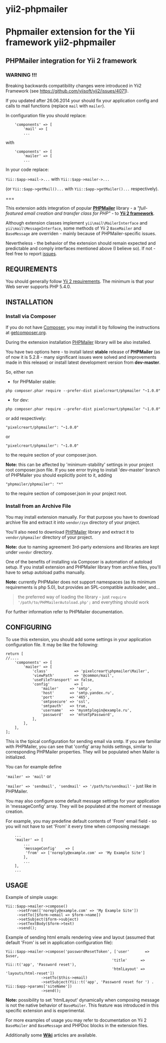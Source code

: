 # yii2-phpmailer
Phpmailer extension for the Yii framework
yii2-phpmailer
=============

PHPMailer integration for Yii 2 framework
-----------------------------------------
### WARNING !!!

Breaking backwards compatibility changes were introduced in Yii2 Framework (see https://github.com/yiisoft/yii2/issues/4071).

If you updated after 26.06.2014 your should fix your application config and calls to mail functions (replace `mail` with `mailer`).

In configuration file you should replace:

```
	'components' => [
        'mail' => [
        ...
```

with

```
	'components' => [
        'mailer' => [
        ...
```

In your code replace:

`Yii::$app->mail->...` with `Yii::$app->mailer->...` 

(or `Yii::$app->getMail()...` with `Yii::$app->getMailer()...` respectively).

===


This extension adds integration of popular **[PHPMailer](https://github.com/PHPMailer/PHPMailer)** library -
a _"full-featured email creation and transfer class for PHP"_ - to **[Yii 2 framework](https://github.com/yiisoft/yii2)**.

Although extension classes implement `yii\mail\MailerInterface` and `yii\mail\MessageInterface`, some methods of Yii 2
`BaseMailer` and `BaseMessage` are overriden - mainly because of PHPMailer-specific issues.

Nevertheless - the behavior of the extension should remain expected and predictable and comply interfaces mentioned above
(I believe so). If not - feel free to report [issues](https://github.com/SDKiller/zyx-phpmailer/issues).


REQUIREMENTS
------------

You should generally follow [Yii 2 requirements](https://github.com/yiisoft/yii2/blob/master/README.md).
The minimum is that your Web server supports PHP 5.4.0.


INSTALLATION
------------

### Install via Composer

If you do not have [Composer](http://getcomposer.org/), you may install it by following the instructions
at [getcomposer.org](http://getcomposer.org/doc/00-intro.md#installation-nix).

During the extension installation [PHPMailer](https://github.com/PHPMailer/PHPMailer) library will be also installed.

You have two options here - to install latest **stable** release of **PHPMailer** (as of now it is 5.2.8 - many significant issues were solved and improvements made in this release) or install latest development version from **dev-master**.


So, either run

- for PHPMailer stable:

```
php composer.phar require --prefer-dist pixelcreart/phpmailer "~1.0.0"
```

- for dev:

```
php composer.phar require --prefer-dist pixelcreart/phpmailer "~1.0.0"
```


or add respectively:

```
"pixelcreart/phpmailer": "~1.0.0"
```

or

```
"pixelcreart/phpmailer": "~1.0.0"
```

to the require section of your composer.json.


**Note:** this can be affected by 'minimum-stability' settings in your project root composer.json file. If you see error
trying to install 'dev-master' branch of PHPMailer you should explicitly point to it, adding

```
"phpmailer/phpmailer": "*"
```

to the require section of composer.json in your project root.



### Install from an Archive File

You may install extension manually.
For that purpose you have to download archive file and extract it into `vendor/zyx` directory of your project.

You'll also need to download [PHPMailer](https://github.com/PHPMailer/PHPMailer) library and extract it to
`vendor/phpmailer` directory of your project.

**Note:** due to naming agreement 3rd-party extensions and libraries are kept under `vendor` directory.

One of the benefits of installing via Composer is automation of autoload setup.
If you install extension and PHPMailer library from archive files, you'll have to setup autoload paths manually.

**Note:** currently PHPMailer does not support namespaces (as its minimum requirements is php 5.0), but provides an
SPL-compatible autoloader, and...
> the preferred way of loading the library - just `require '/path/to/PHPMailerAutoload.php';` and everything should work

For further information refer to PHPMailer documentation.


CONFIGURING
------------


To use this extension, you should add some settings in your application configuration file.
It may be like the following:

```
return [
//....
	'components' => [
        'mailer' => [
            'class'            => 'pixelcreart\phpmailer\Mailer',
            'viewPath'         => '@common/mail',
            'useFileTransport' => false,
            'config'           => [
                'mailer'     => 'smtp',
                'host'       => 'smtp.yandex.ru',
                'port'       => '465',
                'smtpsecure' => 'ssl',
                'smtpauth'   => true,
                'username'   => 'mysmtplogin@example.ru',
                'password'   => 'mYsmTpPassword',
            ],
        ],
	],
];
```

This is the tipical configuration for sending email via smtp.
If you are familiar with PHPMailer, you can see that 'config' array holds settings, similar to corresponding
PHPMailer properties. They will be populated when Mailer is initialized.

You can for example define

```'mailer' => 'mail'``` or

```'mailer' => 'sendmail', 'sendmail' => '/path/to/sendmail'```  - just like in PHPMailer.

You may also configure some default message settings for your application in 'messageConfig' array.
They will be populated at the moment of message creation.

For example, you may predefine default contents of 'From' email field - so you will not have to set 'From'
it every time when composing message:

```
    ...
    'mailer' => [
        ...
        'messageConfig'    => [
         'from' => ['noreply@example.com' => 'My Example Site']
        ],
        ...
    ],
    ...
```



USAGE
------------

Example of simple usage:

```
Yii::$app->mailer->compose()
     ->setFrom(['noreply@example.com' => 'My Example Site'])
     ->setTo([$form->email => $form->name])
     ->setSubject($form->subject)
     ->setTextBody($form->text)
     ->send();
```

Example of sending html emails rendering view and layout (assumed that default 'From' is set in application configuration file):

```
Yii::$app->mailer->compose('passwordResetToken', ['user'       => $user,
                                                'title'      => Yii::t('app', 'Password reset'),
                                                'htmlLayout' => 'layouts/html-reset'])
                ->setTo($this->email)
                ->setSubject(Yii::t('app', 'Password reset for ') . Yii::$app->params['siteName'])
                ->send();
```

**Note:** possibility to set 'htmlLayout' dynamically when composing message is not the native behavior of `BaseMailer`.
This feature was introduced in this specific extension and is experimental.


For more examples of usage you may refer to documentation on Yii 2 `BaseMailer` and `BaseMessage` and PHPDoc blocks in
the extension files.

Additionally some **[Wiki](https://github.com/weijiansdlx/yii2-phpmailer/wiki)** articles are available.
